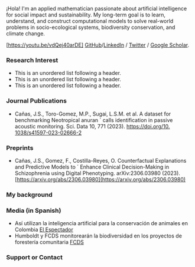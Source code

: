 
¡Hola! I'm an applied mathematician passionate about artificial intelligence for social impact and sustainability. My
long-term goal is to learn, understand, and construct computational models to solve real-world problems
in socio-ecological systems, biodiversity conservation, and climate change.

[https://youtu.be/vdQej40arDE]
[GitHub](https://github.com/jscanass)/[LinkedIn](https://www.linkedin.com/in/jscanass/) / [Twitter](https://twitter.com/jscanass) / [Google Scholar](https://scholar.google.com/citations?user=rLFshuYAAAAJ&hl=en).


### Research Interest

*   This is an unordered list following a header.
*   This is an unordered list following a header.
*   This is an unordered list following a header.

### Journal Publications

*   Cañas, J.S., Toro-Gomez, M.P., Sugai, L.S.M. et al. A dataset for benchmarking Neotropical anuran ´
calls identification in passive acoustic monitoring. Sci. Data 10, 771 (2023).  [https://doi.org/10.
1038/s41597-023-02666-2](https://doi.org/10.1038/s41597-023-02666-2)

### Preprints

*   Cañas, J.S., Gomez, F., Costilla-Reyes, O. Counterfactual Explanations and Predictive Models to ´
Enhance Clinical Decision-Making in Schizophrenia using Digital Phenotyping. arXiv:2306.03980
(2023). [https://arxiv.org/abs/2306.03980](https://arxiv.org/abs/2306.03980)


### My background



### Media (in Spanish)

*   Así utilizan la inteligencia artificial para la conservación de animales en Colombia [El Espectador](https://fcds.org.co/humboldt-y-fcds-monitorearan-la-biodiversidad/)
*   Humboldt y FCDS monitorearán la biodiversidad en los proyectos de forestería comunitaria [FCDS](https://fcds.org.co/humboldt-y-fcds-monitorearan-la-biodiversidad/)







### Support or Contact

